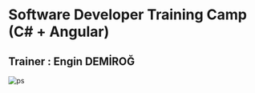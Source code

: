 # Software Developer Training Camp (C# + Angular)
## Trainer : Engin DEMİROĞ


![ps](https://user-images.githubusercontent.com/79155927/173896880-969c6143-55de-4a61-b46e-c424996ed485.jpg)


